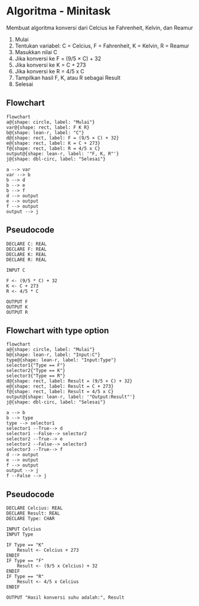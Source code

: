 # Algoritma - Minitask 
Membuat algoritma konversi dari Celcius ke Fahrenheit, Kelvin, dan Reamur
1. Mulai
2. Tentukan variabel: C = Celcius, F = Fahrenheit, K = Kelvin, R = Reamur
3. Masukkan nilai C
5. Jika konversi ke F = (9/5 × C) + 32
6. Jika konversi ke K = C + 273
7. Jika konversi ke R = 4/5 x C
8. Tampilkan hasil F, K, atau R sebagai Result
9. Selesai

## Flowchart
```mermaid
flowchart
a@{shape: circle, label: "Mulai"}
var@{shape: rect, label: F K R}
b@{shape: lean-r, label: "C"}
d@{shape: rect, label: F = (9/5 × C) + 32}
e@{shape: rect, label: K = C + 273}
f@{shape: rect, label: R = 4/5 x C}
output@{shape: lean-r, label: '"F, K, R"'}
j@{shape: dbl-circ, label: "Selesai"}

a --> var
var --> b
b --> d
b --> e
b --> f
d --> output
e --> output
f --> output
output --> j

```
## Pseudocode
```
DECLARE C: REAL
DECLARE F: REAL
DECLARE K: REAL
DECLARE R: REAL

INPUT C

F <- (9/5 * C) + 32
K <- C + 273
R <- 4/5 * C

OUTPUT F
OUTPUT K
OUTPUT R

```

## Flowchart with type option
```mermaid
flowchart
a@{shape: circle, label: "Mulai"}
b@{shape: lean-r, label: "Input:C"}
type@{shape: lean-r, label: "Input:Type"}
selector1{"Type == F"}
selector2{"Type == K"}
selector3{"Type == R"}
d@{shape: rect, label: Result = (9/5 × C) + 32}
e@{shape: rect, label: Result = C + 273}
f@{shape: rect, label: Result = 4/5 x C}
output@{shape: lean-r, label: '"Output:Result"'}
j@{shape: dbl-circ, label: "Selesai"}

a --> b
b --> type
type --> selector1
selector1 --True--> d
selector1 --False--> selector2
selector2 --True--> e
selector2 --False--> selector3
selector3 --True--> f
d --> output
e --> output
f --> output
output --> j
f --False --> j

```

## Pseudocode
```
DECLARE Celcius: REAL
DECLARE Result: REAL
DECLARE Type: CHAR

INPUT Celcius
INPUT Type

IF Type == "K"
    Result <- Celcius + 273
ENDIF
IF Type == "F"
    Result <- (9/5 x Celcius) + 32
ENDIF
IF Type == "R"
    Result <- 4/5 x Celcius
ENDIF

OUTPUT "Hasil konversi suhu adalah:", Result

